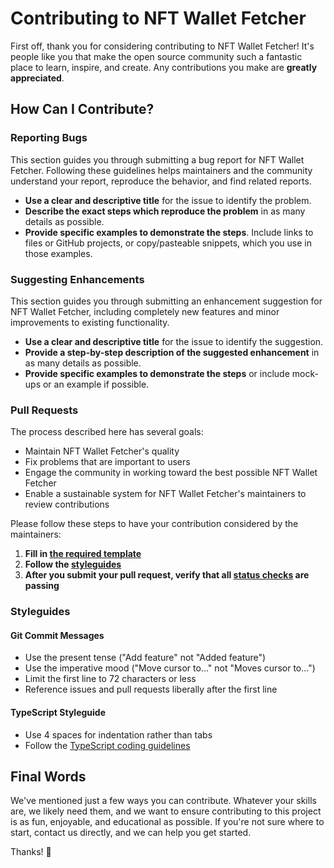 # Contributing to NFT Wallet Fetcher

First off, thank you for considering contributing to NFT Wallet Fetcher! It's people like you that make the open source community such a fantastic place to learn, inspire, and create. Any contributions you make are **greatly appreciated**.

## How Can I Contribute?

### Reporting Bugs

This section guides you through submitting a bug report for NFT Wallet Fetcher. Following these guidelines helps maintainers and the community understand your report, reproduce the behavior, and find related reports.

- **Use a clear and descriptive title** for the issue to identify the problem.
- **Describe the exact steps which reproduce the problem** in as many details as possible.
- **Provide specific examples to demonstrate the steps**. Include links to files or GitHub projects, or copy/pasteable snippets, which you use in those examples.

### Suggesting Enhancements

This section guides you through submitting an enhancement suggestion for NFT Wallet Fetcher, including completely new features and minor improvements to existing functionality.

- **Use a clear and descriptive title** for the issue to identify the suggestion.
- **Provide a step-by-step description of the suggested enhancement** in as many details as possible.
- **Provide specific examples to demonstrate the steps** or include mock-ups or an example if possible.

### Pull Requests

The process described here has several goals:

- Maintain NFT Wallet Fetcher's quality
- Fix problems that are important to users
- Engage the community in working toward the best possible NFT Wallet Fetcher
- Enable a sustainable system for NFT Wallet Fetcher's maintainers to review contributions

Please follow these steps to have your contribution considered by the maintainers:

1. **Fill in [the required template](PULL_REQUEST_TEMPLATE.md)**
2. **Follow the [styleguides](#styleguides)**
3. **After you submit your pull request, verify that all [status checks](https://help.github.com/articles/about-status-checks/) are passing**

### Styleguides

#### Git Commit Messages

- Use the present tense ("Add feature" not "Added feature")
- Use the imperative mood ("Move cursor to..." not "Moves cursor to...")
- Limit the first line to 72 characters or less
- Reference issues and pull requests liberally after the first line

#### TypeScript Styleguide

- Use 4 spaces for indentation rather than tabs
- Follow the [TypeScript coding guidelines](https://github.com/Microsoft/TypeScript/wiki/Coding-guidelines)

## Final Words

We've mentioned just a few ways you can contribute. Whatever your skills are, we likely need them, and we want to ensure contributing to this project is as fun, enjoyable, and educational as possible. If you're not sure where to start, contact us directly, and we can help you get started.

Thanks! 🚀
